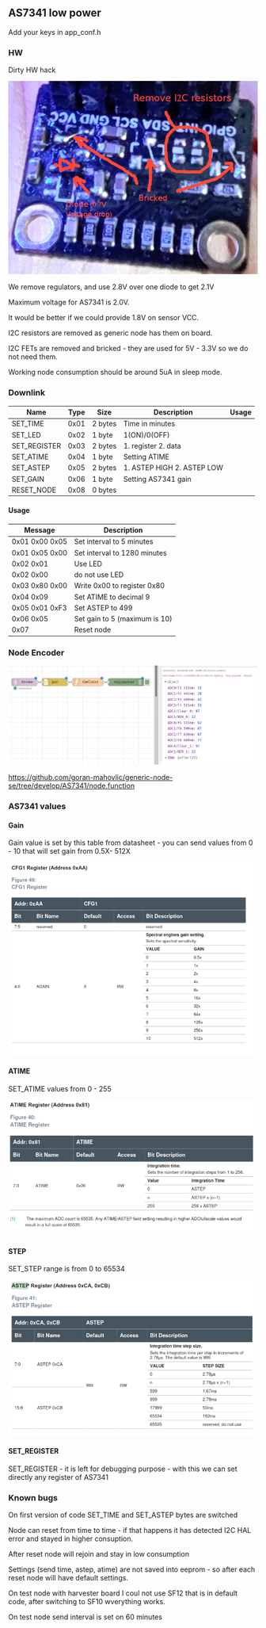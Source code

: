 ## AS7341 low power

Add your keys in app_conf.h

### HW

Dirty HW hack

![AS7341 (HW changes)](AS7341.png)

We remove regulators, and use 2.8V over one diode to get 2.1V

Maximum voltage for AS7341 is 2.0V.

It would be better if we could provide 1.8V on sensor VCC.

I2C resistors are removed as generic node has them on board.

I2C FETs are removed and bricked - they are used for 5V - 3.3V so we do not need them.

Working node consumption should be around 5uA in sleep mode.

### Downlink

Name|Type|Size|Description|Usage
--|--|--|--|--
SET_TIME|0x01|2 bytes|Time in minutes
SET_LED|0x02|1 byte| 1(ON)/0(OFF)
SET_REGISTER|0x03|2 bytes|1. register 2. data
SET_ATIME|0x04|1 byte|Setting ATIME
SET_ASTEP|0x05|2 bytes|1. ASTEP HIGH 2. ASTEP LOW
SET_GAIN|0x06|1 byte|Setting AS7341 gain
RESET_NODE|0x08|0 bytes

#### Usage

Message|Description
--|--
0x01 0x00 0x05 | Set interval to 5 minutes
0x01 0x05 0x00 | Set interval to 1280 minutes
0x02 0x01 | Use LED
0x02 0x00 | do not use LED
0x03 0x80 0x00 | Write 0x00 to register 0x80
0x04 0x09 | Set ATIME to decimal 9
0x05 0x01 0xF3 | Set ASTEP to 499
0x06 0x05 | Set gain to 5 (maximum is 10)
0x07 | Reset node

### Node Encoder

![node-red (node-red)](node.png)

https://github.com/goran-mahovlic/generic-node-se/tree/develop/AS7341/node.function

### AS7341 values

#### Gain

Gain value is set by this table from datasheet - 
you can send values from 0 - 10 that will set gain from 0.5X- 512X

![gain-set (gain-set)](AS7341_gain.png)

#### ATIME

SET_ATIME values from 0 - 255

![atime-set (atime-set)](AS7341_atime.png)

#### STEP

SET_STEP range is from 0 to 65534

![step-set (step-set)](AS7341_step.png)

#### SET_REGISTER

SET_REGISTER - it is left for debugging purpose - with this we can set directly any register of AS7341

### Known bugs

On first version of code SET_TIME and SET_ASTEP bytes are switched

Node can reset from time to time - if that happens it has detected I2C HAL error and stayed in higher consuption.

After reset node will rejoin and stay in low consumption

Settings (send time, astep, atime) are not saved into eeprom - so after each reset node will have default settings.

On test node with harvester board I coul not use SF12 that is in default code, after switching to SF10 wverything works.

On test node send interval is set on 60 minutes
